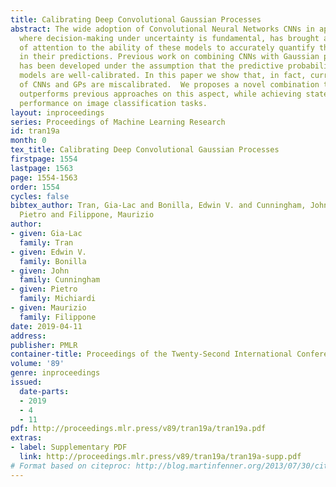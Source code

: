 ```yaml
---
title: Calibrating Deep Convolutional Gaussian Processes
abstract: The wide adoption of Convolutional Neural Networks CNNs in applications
  where decision-making under uncertainty is fundamental, has brought a great deal
  of attention to the ability of these models to accurately quantify the uncertainty
  in their predictions. Previous work on combining CNNs with Gaussian processes GPs
  has been developed under the assumption that the predictive probabilities of these
  models are well-calibrated. In this paper we show that, in fact, current combinations
  of CNNs and GPs are miscalibrated.  We proposes a novel combination that considerably
  outperforms previous approaches on this aspect, while achieving state-of-the-art
  performance on image classification tasks.
layout: inproceedings
series: Proceedings of Machine Learning Research
id: tran19a
month: 0
tex_title: Calibrating Deep Convolutional Gaussian Processes
firstpage: 1554
lastpage: 1563
page: 1554-1563
order: 1554
cycles: false
bibtex_author: Tran, Gia-Lac and Bonilla, Edwin V. and Cunningham, John and Michiardi,
  Pietro and Filippone, Maurizio
author:
- given: Gia-Lac
  family: Tran
- given: Edwin V.
  family: Bonilla
- given: John
  family: Cunningham
- given: Pietro
  family: Michiardi
- given: Maurizio
  family: Filippone
date: 2019-04-11
address: 
publisher: PMLR
container-title: Proceedings of the Twenty-Second International Conference on Artificial Intelligence and Statistics
volume: '89'
genre: inproceedings
issued:
  date-parts:
  - 2019
  - 4
  - 11
pdf: http://proceedings.mlr.press/v89/tran19a/tran19a.pdf
extras:
- label: Supplementary PDF
  link: http://proceedings.mlr.press/v89/tran19a/tran19a-supp.pdf
# Format based on citeproc: http://blog.martinfenner.org/2013/07/30/citeproc-yaml-for-bibliographies/
---
```

